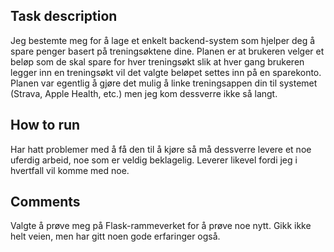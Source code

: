 ## Task description
Jeg bestemte meg for å lage et enkelt backend-system som hjelper deg å spare penger basert på treningsøktene dine. Planen er at brukeren velger et beløp som de skal spare for hver treningsøkt slik at hver gang brukeren legger inn en treningsøkt vil det valgte beløpet settes inn på en sparekonto. Planen var egentlig å gjøre det mulig å linke treningsappen din til systemet (Strava, Apple Health, etc.) men jeg kom dessverre ikke så langt.

## How to run
Har hatt problemer med å få den til å kjøre så må dessverre levere et noe uferdig arbeid, noe som er veldig beklagelig. Leverer likevel fordi jeg i hvertfall vil komme med noe. 

## Comments
Valgte å prøve meg på Flask-rammeverket for å prøve noe nytt. Gikk ikke helt veien, men har gitt noen gode erfaringer også. 
